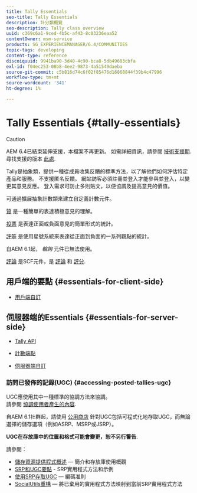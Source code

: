 ```yaml
---
title: Tally Essentials
seo-title: Tally Essentials
description: 計分類概覽
seo-description: Tally class overview
uuid: c369c6a1-9ced-4b5c-af43-8c03236eaa52
contentOwner: msm-service
products: SG_EXPERIENCEMANAGER/6.4/COMMUNITIES
topic-tags: developing
content-type: reference
discoiquuid: 9941ba90-3d40-4c90-bca8-5db49603cbfa
exl-id: f04ec253-08b8-4ee2-9873-4a51549daeba
source-git-commit: c5b816d74c6f02f85476d16868844f39b4c47996
workflow-type: tm+mt
source-wordcount: '341'
ht-degree: 1%

---
```


# Tally Essentials {#tally-essentials}

>[!CAUTION]
>
>AEM 6.4已結束延伸支援，本檔案不再更新。 如需詳細資訊，請參閱 [技術支援期](https://helpx.adobe.com//tw/support/programs/eol-matrix.html). 尋找支援的版本 [此處](https://experienceleague.adobe.com/docs/).

Tally是抽象類，提供一種從成員收集反饋的標準方法，以了解他們如何評估特定產品和服務。 不支援匿名反饋。 網站訪客必須註冊並登入才能參與並登入，以變更其意見反應。 登入需求可防止多則貼文，以便協調及提高意見的價值。

可通過擴展抽象計數類來建立自定義計數元件。

[贊](essentials-liking.md) 是一種簡單的表達積極意見的理解。

[投票](essentials-voting.md) 是表達正面或負面意見的簡單形式的統計。

[評等](rating-basics.md) 是使用星號系統來表達從正面到負面的一系列觀點的統計。

自AEM 6.1起， *輪詢* 元件已無法使用。

[評論](reviews-basics.md) 是SCF元件，是 [評論](essentials-comments.md) 和 [評分](rating-basics.md).

## 用戶端的要點 {#essentials-for-client-side}

* [用戶端自訂](client-customize.md)

## 伺服器端的Essentials {#essentials-for-server-side}

* [Tally API](https://helpx.adobe.com/experience-manager/6-4/sites/developing/using/reference-materials/javadoc/com/adobe/cq/social/tally/client/api/package-summary.html)

* [計數端點](https://helpx.adobe.com/experience-manager/6-4/sites/developing/using/reference-materials/javadoc/com/adobe/cq/social/tally/client/endpoints/package-summary.html)

* [伺服器端自訂](server-customize.md)

### 訪問已發佈的記錄(UGC) {#accessing-posted-tallies-ugc}

UGC應使用其中一種標準的協調方法來協調。\
請參閱 [協調使用者產生的內容](moderate-ugc.md).

自AEM 6.1社群起，請使用 [公用商店](working-with-srp.md) 針對UGC包括可程式化地存取UGC，而無論選擇的儲存選項（例如ASRP、MSRP或JSRP）。

**UGC在存放庫中的位置和格式可能會變更，恕不另行警告**.

請參閱：

* [儲存資源提供程式概述](srp.md)  — 簡介和存放庫使用概觀
* [SRP和UGC要點](srp-and-ugc.md) - SRP實用程式方法和示例
* [使用SRP存取UGC](accessing-ugc-with-srp.md)  — 編碼准則
* [SocialUtils重構](socialutils.md)  — 將已棄用的實用程式方法映射到當前SRP實用程式方法
